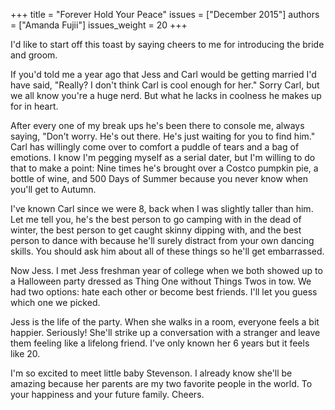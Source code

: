 +++
title = "Forever Hold Your Peace"
issues = ["December 2015"]
authors = ["Amanda Fujii"]
issues_weight = 20
+++

I'd like to start off this toast by saying cheers to me for introducing the bride and groom.

If you'd told me a year ago that Jess and Carl would be getting married I'd have said, "Really? I don't think Carl is cool enough for her." Sorry Carl, but we all know you're a huge nerd. But what he lacks in coolness he makes up for in heart.

After every one of my break ups he's been there to console me, always saying, "Don't worry. He's out there. He's just waiting for you to find him." Carl has willingly come over to comfort a puddle of tears and a bag of emotions. I know I'm pegging myself as a serial dater, but I'm willing to do that to make a point: Nine times he's brought over a Costco pumpkin pie, a bottle of wine, and 500 Days of Summer because you never know when you'll get to Autumn.

I've known Carl since we were 8, back when I was slightly taller than him. Let me tell you, he's the best person to go camping with in the dead of winter, the best person to get caught skinny dipping with, and the best person to dance with because he'll surely distract from your own dancing skills. You should ask him about all of these things so he'll get embarrassed.

Now Jess. I met Jess freshman year of college when we both showed up to a Halloween party dressed as Thing One without Things Twos in tow. We had two options: hate each other or become best friends. I'll let you guess which one we picked.

Jess is the life of the party. When she walks in a room, everyone feels a bit happier. Seriously! She'll strike up a conversation with a stranger and leave them feeling like a lifelong friend. I've only known her 6 years but it feels like 20.

I'm so excited to meet little baby Stevenson. I already know she'll be amazing because her parents are my two favorite people in the world. To your happiness and your future family. Cheers.

